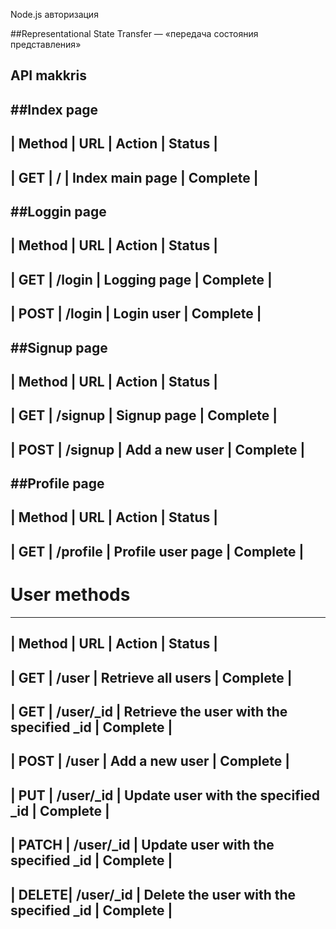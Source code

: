 Node.js авторизация

##Representational State Transfer — «передача состояния представления»
## API makkris

##Index page
----------------------------------------------------------------------------------------------
| Method |             URL           | Action                                     |  Status  |
----------------------------------------------------------------------------------------------
|   GET  |  /                        | Index main page                            | Complete |
----------------------------------------------------------------------------------------------

##Loggin page
-----------
| Method |             URL           | Action                                     |  Status  |
----------------------------------------------------------------------------------------------
|   GET  |  /login                   | Logging page                               | Complete |
----------------------------------------------------------------------------------------------
|   POST |  /login                   | Login user                                 | Complete |
----------------------------------------------------------------------------------------------

##Signup page
-----------
| Method |             URL           | Action                                     |  Status  |
----------------------------------------------------------------------------------------------
|   GET  |  /signup                  | Signup  page                               | Complete |
----------------------------------------------------------------------------------------------
|   POST |  /signup                  | Add a new user                             | Complete |
----------------------------------------------------------------------------------------------

##Profile page
----------------------------------------------------------------------------------------------
| Method |             URL           | Action                                     |  Status  |
----------------------------------------------------------------------------------------------
|   GET  |  /profile                 | Profile user page                          | Complete |
----------------------------------------------------------------------------------------------

# User methods
----------------------------------------------------------------------------------------------
| Method |             URL           | Action                                     |  Status  |
----------------------------------------------------------------------------------------------
|   GET  |  /user                    | Retrieve all users                         | Complete |
----------------------------------------------------------------------------------------------
|   GET  |  /user/_id                | Retrieve the user with the specified _id   | Complete |
----------------------------------------------------------------------------------------------
|   POST | /user                     | Add a new user                             | Complete |
----------------------------------------------------------------------------------------------
|   PUT  | /user/_id                 | Update user with the specified _id         | Complete |
----------------------------------------------------------------------------------------------
|  PATCH | /user/_id                 | Update user with the specified _id         | Complete |
----------------------------------------------------------------------------------------------
|  DELETE| /user/_id                 | Delete the user with the specified _id     | Complete |
----------------------------------------------------------------------------------------------